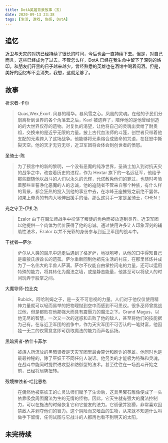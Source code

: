 ```yaml
---
title: DotA英雄背景故事（五）
date: 2020-09-13 23:38
tags: [生活, 游戏, 伤感, DotA]
---
```


## 追忆
近卫与天灾的对抗已经持续了很长的时间，今后也会一直持续下去。但是，对自己而言，这些已经成为了过去。不管怎么样，DotA 已经在我生命中留下了深刻的烙印。和朋友们开黑的日子越来越少，曾经熟悉的英雄也在酒馆中喝着闷酒。但是，美好的回忆却不会消失，我想，这就足够了。

## 故事

祈求者-卡尔

> Quas,Wex,Exort. 风暴的精华。暴风雪之心。凤凰的灵魂。在他的子民们分崩离析到世界的各个角落去之后，Kael 被遗弃了，陪伴他的是他曾经创造的的大世界仅存的遗物。对复仇的渴望，让他将自己的灵魂出卖给了耐奥祖，交换来的是近乎无限的力量。披上古代血法师的斗篷，创世者只带着他支配的元素跨入了这场战争。他能够将元素熔合成致命的咒语，在狂怒中撕裂天空。他的天才无穷无尽，近卫军团将会体会到创世者的愤怒。

圣骑士-陈

> 为了预言中的新的黎明，一个没有恶魔的纯净世界，圣骑士加入到对抗天灾的战争之中，改变着历史的进程，作为 Hextar 旗下的一名远征军，他给予那些跟随他以战斗的人们以永久的光辉，允诺赦免他们的罪过，也随时考验着那些宣誓净化恶魔的人的忠诚，他的追随者不管来自哪个种族，有什么样的背景，都会狂热的投入到他的事业中去，在冰峰王座摧毁之前绝不罢休，如果上帝真的有向大地伸出援手的话，那么这只手一定是圣骑士，CHEN！

光之守卫-伊扎洛

> Ezalor 由于在魔法师战争中扮演了叛徒的角色而被放逐到灵界。近卫军团以他提供一个肉体为代价获得了他的忠诚。通过使用许多让人印象深刻的辅助性法术，Ezalor 以并不光彩的身份参与到近卫军团的战斗中。

干扰者—萨尔

> 萨尔从人类的魔爪中逃走后遇到了格罗萨，地狱咆哮，从他的口中得知自己是霜狼氏族酋长的遗孤。萨尔重新回到他祖先生活的村庄，在那里修炼并成为了一名伟大的半兽人萨满。萨尔不仅能自由掌控闪电的力量，还可以运用特殊的能力，将其转化为魔法之墙，或是静态能量，他甚至可以将敌人的时间玩弄于股掌之间。

大魔导师-拉比克

> Rubick，阿哈利姆之子，是一支不可忽视的力量。人们对于他仅仅使用精神力量就可以轻而易举的把物理抛到空中而感到不可思议。很多巫师曾挑战过他，但是都败在他那强大而具有震慑力的魔法之下。Grand Magus，以他无尽的智慧，一次又一次的迷惑和击败了他的敌人，甚至将他们的技能据为己有。在与近卫军团的战争中，作为天灾军团不可否认的一笔财富，他因独一无二的仅需意念即可窃取魔法的能力而声名远扬。

黑暗贤者-依什卡菲尔

> 被族人所流放的黑暗贤者是天灾军团里最会算计和刷诈的英雄。他同时也是最最神秘的，除了巫妖王不同任何人说话。他另类的才能极为特殊和灵魂，在战斗中能同时提供进攻型和防御型的法术。甚至往往在一场战斗开始之前，已经将局势扭转。

殁境神蚀者-哈比恩格

> 在偶然地被巫妖王的亡灵法师们赋予了生命后，这具黑曜石雕像便成了一头依靠吸食周围魔法为生的无情的怪物。因此，它天生就有强大的魔法控制力，可以在施法的时候恢复它和它盟友的法力。它骄傲并狡猾，非常喜欢囚禁敌人并剥夺他们的智力。这个阴险而又嗜血的生物，从来就不知道什么叫做手下留情，任何试图与它战斗的人都再也看不到明天的太阳。

## 未完待续
